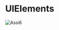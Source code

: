# UIElements
![Assi6](https://user-images.githubusercontent.com/31307659/145387737-70e111d1-17ce-4b77-a4da-8181e8992128.gif)
